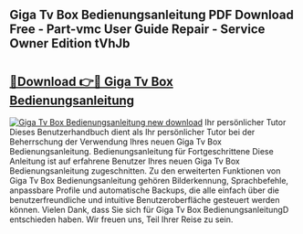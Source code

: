 ## Giga Tv Box Bedienungsanleitung PDF Download Free - Part-vmc User Guide Repair - Service Owner Edition tVhJb

# <h2><a href="http://df4wm19.blite.top/?on=Giga+Tv+Box+Bedienungsanleitung">🔗Download 👉🔴 Giga Tv Box Bedienungsanleitung</a></h2>

[![Giga Tv Box Bedienungsanleitung new download](https://i.imgur.com/lujVjoI.png)](http://df4wm19.blite.top/?on=Giga+Tv+Box+Bedienungsanleitung)
Ihr persönlicher Tutor Dieses Benutzerhandbuch dient als Ihr persönlicher Tutor bei der Beherrschung der Verwendung Ihres neuen Giga Tv Box Bedienungsanleitung. Bedienungsanleitung für Fortgeschrittene Diese Anleitung ist auf erfahrene Benutzer Ihres neuen Giga Tv Box Bedienungsanleitung zugeschnitten. Zu den erweiterten Funktionen von Giga Tv Box Bedienungsanleitung gehören Bilderkennung, Sprachbefehle, anpassbare Profile und automatische Backups, die alle einfach über die benutzerfreundliche und intuitive Benutzeroberfläche gesteuert werden können. Vielen Dank, dass Sie sich für Giga Tv Box BedienungsanleitungD entschieden haben. Wir freuen uns, Teil Ihrer Reise zu sein.
